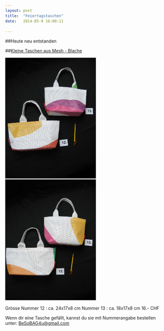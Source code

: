 ```yaml
---
layout: post
title:  "Feiertagstaschen"
date:   2014-05-9 16:00:11

---
```

##Heute neu entstanden


##<u>Kleine Taschen aus Mesh - Blache</u>

<img src="/images/12.jpg" class="right" width="290" /> 
<img src="/images/13.jpg" class="left"  width="290" />

Grösse 
Nummer 12 : ca. 24x17x8 cm 
Nummer 13 : ca. 18x17x8 cm 
16.- CHF 



Wenn dir eine Tasche gefällt, kannst du sie mit Nummerangabe bestellen unter: BeSoBAG4u@gmail.com<br> 

    
